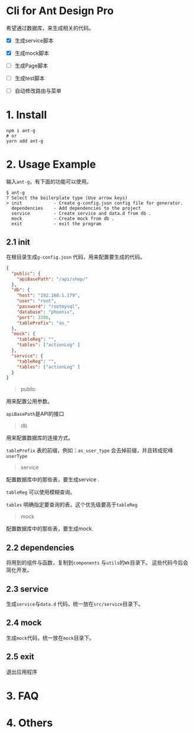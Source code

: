 # Cli for Ant Design Pro

希望通过数据库，来生成相关的代码。

- [x] 生成service脚本
- [x] 生成mock脚本
- [ ] 生成Page脚本
- [ ] 生成test脚本
- [ ] 自动修改路由与菜单



# 1. Install



```shell
npm i ant-g
# or
yarn add ant-g
```



# 2. Usage Example

输入`ant-g`，有下面的功能可以使用。

```shell
$ ant-g
? Select the boilerplate type (Use arrow keys)
> init            - Create g-config.json config file for generator.
  dependencies    - Add dependencies to the project
  service         - Create service and data.d from db .
  mock            - Create mock from db .
  exit            - exit the program

```



## 2.1 init

在根目录生成`g-config.josn` 代码，用来配置要生成的代码。

```json
{
  "public": {
    "apiBasePath": "/api/shop/"
  },
  "db": {
    "host": "192.168.1.179",
    "user": "root",
    "password": "rootmysql",
    "database": "phoenix",
    "port": 3306,
    "tablePrefix": "as_"
  },
  "mock": {
    "tableReg": "",
    "tables": ["actionLog" ]
  },
  "service": {
    "tableReg": "",
    "tables": ["actionLog" ]
  }
}
```

> public 

用来配置公用参数。

`apiBasePath`是API的接口



> db

用来配置数据库的连接方式。

`tablePrefix` 表的前缀，例如：`as_user_type` 会去掉前缀，并且转成驼峰`userType`



> service

配置数据库中的那些表，要生成service .

`tableReg` 可以使用模糊查询。

`tables` 明确指定要查询的表，这个优先级要高于`tableReg`



> mock

配置数据库中的那些表，要生成mock.



## 2.2 dependencies

将用到的组件与函数，复制到`components` 与`utils`的`Wk`目录下。 这些代码今后会简化开发。



## 2.3 service

生成`service`与`data.d` 代码，统一放在`src/service`目录下。



## 2.4 mock

生成`mock`代码，统一放在`mock`目录下。



## 2.5 exit

退出应用程序



# 3. FAQ





# 4. Others


